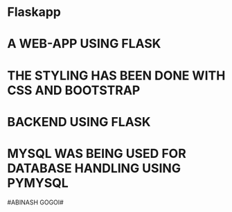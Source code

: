 # Flaskapp
# A WEB-APP USING FLASK 
# THE STYLING HAS BEEN DONE WITH CSS AND BOOTSTRAP
# BACKEND USING FLASK
# MYSQL WAS BEING USED FOR DATABASE HANDLING USING PYMYSQL

#ABINASH GOGOI#

